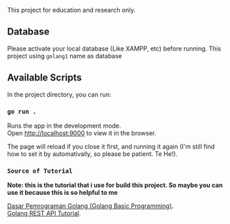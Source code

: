 This project for education and research only.

## Database

Please activate your local database (Like XAMPP, etc) before running. This project using `golang1` name as database

## Available Scripts

In the project directory, you can run:

### `go run .`

Runs the app in the development mode.<br />
Open [http://localhost:9000](http://localhost:9000) to view it in the browser.

The page will reload if you close it first, and running it again (I'm still find how to set it by automativally, so please be patient. Te He!).<br />

### `Source of Tutorial`

**Note: this is the tutorial that i use for build this project. So maybe you can use it because this is so helpful to me**

[Dasar Pemrograman Golang (Golang Basic Programming)](https://dasarpemrogramangolang.novalagung.com/).<br />
[Golang REST API Tutorial](https://medium.com/@kiddy.xyz/tutorial-golang-rest-api-mysql-part-1-45cd9f4e75a6).<br />
